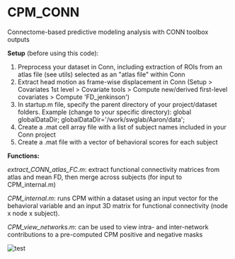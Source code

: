 # CPM_CONN
Connectome-based predictive modeling analysis with CONN toolbox outputs

**Setup** (before using this code):

1. Preprocess your dataset in Conn, including extraction of ROIs from an atlas file (see utils) selected as an "atlas file" within Conn
2. Extract head motion as frame-wise displacement in Conn (Setup > Covariates 1st level > Covariate tools > Compute new/derived first-level covariates > Compute 'FD_jenkinson')
3. In startup.m file, specify the parent directory of your project/dataset folders. Example (change to your specific directory):
   global globalDataDir;
   globalDataDir='/work/swglab/Aaron/data';
4. Create a .mat cell array file with a list of subject names included in your Conn project
5. Create a .mat file with a vector of behavioral scores for each subject
   
**Functions:**

*extract_CONN_atlas_FC.m*: extract functional connectivity matrices from atlas and mean FD, then merge across subjects (for input to CPM_internal.m)

*CPM_internal.m*: runs CPM within a dataset using an input vector for the behavioral variable and an input 3D matrix for functional connectivity (node x node x subject).

*CPM_view_networks.m*: can be used to view intra- and inter-network contributions to a pre-computed CPM positive and negative masks

![test](https://github.com/swglab/CPM_CONN/blob/master/images/eg_feature_contributions.png)
